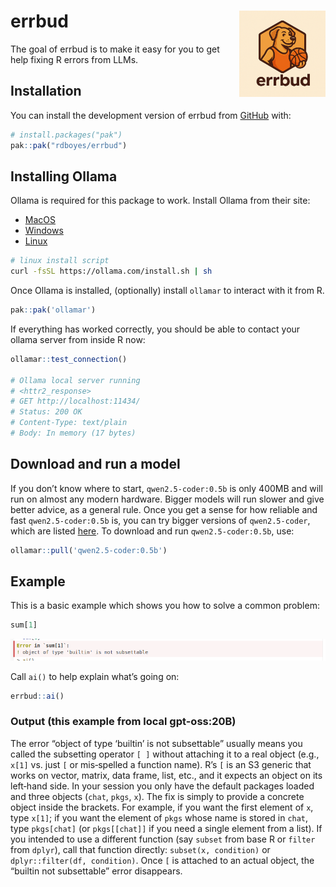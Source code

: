 
<!-- README.md is generated from README.Rmd. Please edit that file -->

# errbud <a href="https://github.com/rdboyes/errbud"><img src="man/figures/logo.png" align="right" height="138" /></a>

<!-- badges: start -->

<!-- badges: end -->

The goal of errbud is to make it easy for you to get help fixing R
errors from LLMs.

## Installation

You can install the development version of errbud from
[GitHub](https://github.com/) with:

``` r
# install.packages("pak")
pak::pak("rdboyes/errbud")
```

## Installing Ollama

Ollama is required for this package to work. Install Ollama from their
site:

- [MacOS](https://ollama.com/download/mac)
- [Windows](https://ollama.com/download/windows)
- [Linux](https://ollama.com/download/linux)

``` sh
# linux install script
curl -fsSL https://ollama.com/install.sh | sh
```

Once Ollama is installed, (optionally) install `ollamar` to interact
with it from R.

``` r
pak::pak('ollamar')
```

If everything has worked correctly, you should be able to contact your
ollama server from inside R now:

``` r
ollamar::test_connection()

# Ollama local server running
# <httr2_response>
# GET http://localhost:11434/
# Status: 200 OK
# Content-Type: text/plain
# Body: In memory (17 bytes)
```

## Download and run a model

If you don’t know where to start, `qwen2.5-coder:0.5b` is only 400MB and
will run on almost any modern hardware. Bigger models will run slower
and give better advice, as a general rule. Once you get a sense for how
reliable and fast `qwen2.5-coder:0.5b` is, you can try bigger versions
of `qwen2.5-coder`, which are listed
[here](https://ollama.com/library/qwen2.5-coder). To download and run
`qwen2.5-coder:0.5b`, use:

``` r
ollamar::pull('qwen2.5-coder:0.5b')
```

## Example

This is a basic example which shows you how to solve a common problem:

``` r
sum[1]
```

![](/man/figures/error.png)

Call `ai()` to help explain what’s going on:

``` r
errbud::ai()
```

### Output (this example from local gpt-oss:20B)

The error “object of type ‘builtin’ is not subsettable” usually means
you called the subsetting operator `[ ]` without attaching it to a real
object (e.g., `x[1]` vs. just `[` or mis‑spelled a function name). R’s
`[` is an S3 generic that works on vector, matrix, data frame, list,
etc., and it expects an object on its left‑hand side. In your session
you only have the default packages loaded and three objects (`chat`,
`pkgs`, `x`). The fix is simply to provide a concrete object inside the
brackets. For example, if you want the first element of `x`, type
`x[1]`; if you want the element of `pkgs` whose name is stored in
`chat`, type `pkgs[chat]` (or `pkgs[[chat]]` if you need a single
element from a list). If you intended to use a different function (say
`subset` from base R or `filter` from `dplyr`), call that function
directly: `subset(x, condition)` or `dplyr::filter(df, condition)`. Once
`[` is attached to an actual object, the “builtin not subsettable” error
disappears.
